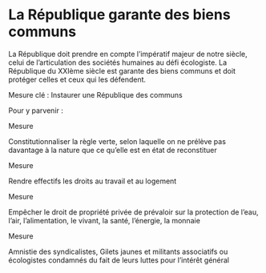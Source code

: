 # La République garante des biens communs

<div class="admonition note">

La République doit prendre en compte l’impératif majeur de notre siècle,
celui de l’articulation des sociétés humaines au défi écologiste. La
République du XXIème siècle est garante des biens communs et doit
protéger celles et ceux qui les défendent.

</div>

Mesure clé : Instaurer une République des communs

Pour y parvenir :

<div class="admonition">

Mesure

Constitutionnaliser la règle verte, selon laquelle on ne prélève pas
davantage à la nature que ce qu’elle est en état de reconstituer

</div>

<div class="admonition">

Mesure

Rendre effectifs les droits au travail et au logement

</div>

<div class="admonition">

Mesure

Empêcher le droit de propriété privée de prévaloir sur la protection de
l’eau, l’air, l’alimentation, le vivant, la santé, l’énergie, la monnaie

</div>

<div class="admonition">

Mesure

Amnistie des syndicalistes, Gilets jaunes et militants associatifs ou
écologistes condamnés du fait de leurs luttes pour l’intérêt général

</div>
